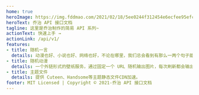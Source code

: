 ```yaml
---
home: true
heroImage: https://img.fddmao.com/2021/02/18/5ee0244f312454e6ecfee95efc243af6.png
heroText: 乔治 API 接口文档
tagline: 这里是乔治制作的简易 API 系列~
actionText: 快速上手 →
actionLink: /api/v1/
features:
- title: 随机一言
  details: 动漫也好、小说也好、网络也好，不论在哪里，我们总会看到有那么一两个句子能穿透你的心。
- title: 随机动漫
  details: 一个外链形式的壁纸服务，通过固定一个 URL 随机输出图片，每次刷新都会输出不一样的图片。
- title: 主题文件
  details: 提供 Cuteen、Handsome等主题静态文件CDN加速。
footer: MIT Licensed | Copyright © 2021-乔治 API 接口文档
---
```


#